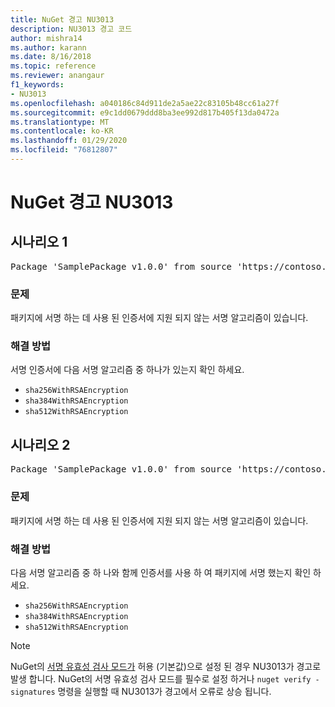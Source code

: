 ```yaml
---
title: NuGet 경고 NU3013
description: NU3013 경고 코드
author: mishra14
ms.author: karann
ms.date: 8/16/2018
ms.topic: reference
ms.reviewer: anangaur
f1_keywords:
- NU3013
ms.openlocfilehash: a040186c84d911de2a5ae22c83105b48cc61a27f
ms.sourcegitcommit: e9c1dd0679ddd8ba3ee992d817b405f13da0472a
ms.translationtype: MT
ms.contentlocale: ko-KR
ms.lasthandoff: 01/29/2020
ms.locfileid: "76812807"
---
```

# <a name="nuget-warning-nu3013"></a>NuGet 경고 NU3013

## <a name="scenario-1"></a>시나리오 1

<pre>Package 'SamplePackage v1.0.0' from source 'https://contoso.com/index.json': The signing certificate has an unsupported signature algorithm.</pre>

### <a name="issue"></a>문제

패키지에 서명 하는 데 사용 된 인증서에 지원 되지 않는 서명 알고리즘이 있습니다.


### <a name="solution"></a>해결 방법

서명 인증서에 다음 서명 알고리즘 중 하나가 있는지 확인 하세요. 
* `sha256WithRSAEncryption`
* `sha384WithRSAEncryption`
* `sha512WithRSAEncryption`



## <a name="scenario-2"></a>시나리오 2

<pre>Package 'SamplePackage v1.0.0' from source 'https://contoso.com/index.json': The primary signature's certificate has an unsupported signature algorithm.</pre>

### <a name="issue"></a>문제

패키지에 서명 하는 데 사용 된 인증서에 지원 되지 않는 서명 알고리즘이 있습니다.


### <a name="solution"></a>해결 방법

다음 서명 알고리즘 중 하 나와 함께 인증서를 사용 하 여 패키지에 서명 했는지 확인 하세요. 
* `sha256WithRSAEncryption`
* `sha384WithRSAEncryption`
* `sha512WithRSAEncryption`


> [!Note]
> NuGet의 [서명 유효성 검사 모드가](../../consume-packages/installing-signed-packages.md#configure-package-signature-requirements) 허용 (기본값)으로 설정 된 경우 NU3013가 경고로 발생 합니다. NuGet의 서명 유효성 검사 모드를 필수로 설정 하거나 `nuget verify -signatures` 명령을 실행할 때 NU3013가 경고에서 오류로 상승 됩니다. 

